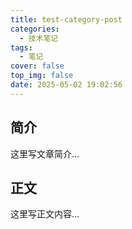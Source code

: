 ```yaml
---
title: test-category-post
categories:
  - 技术笔记
tags:
  - 笔记
cover: false
top_img: false
date: 2025-05-02 19:02:56
---
```


## 简介

这里写文章简介...

## 正文

这里写正文内容...

<!-- 插入图片示例：
![图片描述](image1.png)  # 文章资源文件夹中的图片
{% asset_img image2.jpg 图片描述 %}  # 使用标签插件引用图片
![图片描述](/img/global.jpg)  # 全局图片目录中的图片
-->
